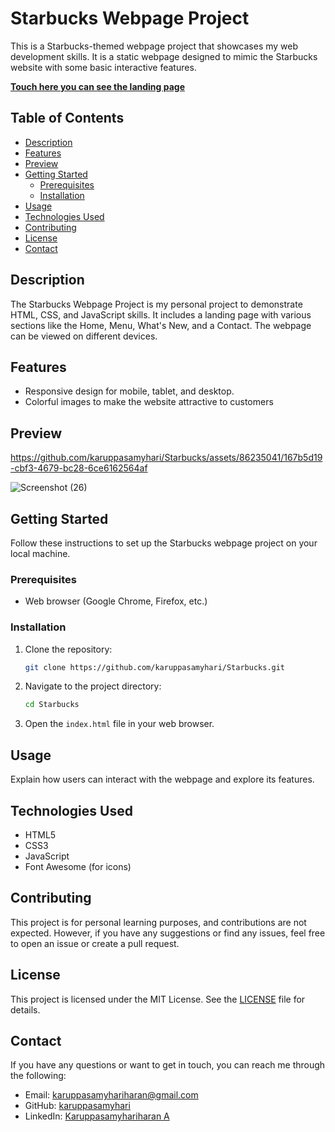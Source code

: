 # Starbucks Webpage Project

This is a Starbucks-themed webpage project that showcases my web development skills. It is a static webpage designed to mimic the Starbucks website with some basic interactive features.

**[Touch here you can see the landing page](https://karuppasamyhari.github.io/Starbucks)**

## Table of Contents

- [Description](#description)
- [Features](#features)
- [Preview](#preview)
- [Getting Started](#getting-started)
  - [Prerequisites](#prerequisites)
  - [Installation](#installation)
- [Usage](#usage)
- [Technologies Used](#technologies-used)
- [Contributing](#contributing)
- [License](#license)
- [Contact](#contact)

## Description

The Starbucks Webpage Project is my personal project to demonstrate HTML, CSS, and JavaScript skills. It includes a landing page with various sections like the Home, Menu, What's New, and a Contact. The webpage can be viewed on different devices.

## Features

- Responsive design for mobile, tablet, and desktop.
- Colorful images to make the website attractive to customers

## Preview


https://github.com/karuppasamyhari/Starbucks/assets/86235041/167b5d19-cbf3-4679-bc28-6ce6162564af


![Screenshot (26)](https://github.com/karuppasamyhari/Starbucks/assets/86235041/1e179b1d-6ae7-4b18-8db4-ab28f6115781)

## Getting Started

Follow these instructions to set up the Starbucks webpage project on your local machine.

### Prerequisites

- Web browser (Google Chrome, Firefox, etc.)

### Installation

1. Clone the repository:
   ```bash
   git clone https://github.com/karuppasamyhari/Starbucks.git
   ```

2. Navigate to the project directory:
   ```bash
   cd Starbucks
   ```

3. Open the `index.html` file in your web browser.

## Usage

Explain how users can interact with the webpage and explore its features.

## Technologies Used

- HTML5
- CSS3
- JavaScript
- Font Awesome (for icons)

## Contributing

This project is for personal learning purposes, and contributions are not expected. However, if you have any suggestions or find any issues, feel free to open an issue or create a pull request.

## License

This project is licensed under the MIT License. See the [LICENSE](LICENSE) file for details.

## Contact

If you have any questions or want to get in touch, you can reach me through the following:

- Email: karuppasamyhariharan@gmail.com
- GitHub: [karuppasamyhari](https://github.com/karuppasamyhariharan)
- LinkedIn: [Karuppasamyhariharan A](https://www.linkedin.com/in/kh10)
